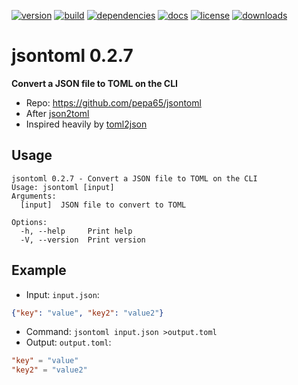 [![version](https://img.shields.io/crates/v/jsontoml.svg)](https://crates.io/crates/jsontoml)
[![build](https://github.com/pepa65/jsontoml/actions/workflows/ci.yml/badge.svg)](https://github.com/pepa65/jsontoml/actions/workflows/ci.yml)
[![dependencies](https://deps.rs/repo/github/pepa65/jsontoml/status.svg)](https://deps.rs/repo/github/pepa65/jsontoml)
[![docs](https://img.shields.io/badge/docs-jsontoml-blue.svg)](https://docs.rs/crate/jsontoml/latest)
[![license](https://img.shields.io/badge/license-MIT-blue.svg)](https://github.com/pepa65/jsontoml/blob/master/LICENSE)
[![downloads](https://img.shields.io/crates/d/jsontoml.svg)](https://crates.io/crates/jsontoml)

# jsontoml 0.2.7
**Convert a JSON file to TOML on the CLI**
* Repo: https://github.com/pepa65/jsontoml
* After [json2toml](https://github.com/voidei/json2toml)
* Inspired heavily by [toml2json](https://github.com/woodruffw/toml2json/)

## Usage
```
jsontoml 0.2.7 - Convert a JSON file to TOML on the CLI
Usage: jsontoml [input]
Arguments:
  [input]  JSON file to convert to TOML

Options:
  -h, --help     Print help
  -V, --version  Print version
```

## Example
* Input: `input.json`:
```json
{"key": "value", "key2": "value2"}
```
* Command: `jsontoml input.json >output.toml`
* Output: `output.toml`:
```toml
"key" = "value"
"key2" = "value2"
```
